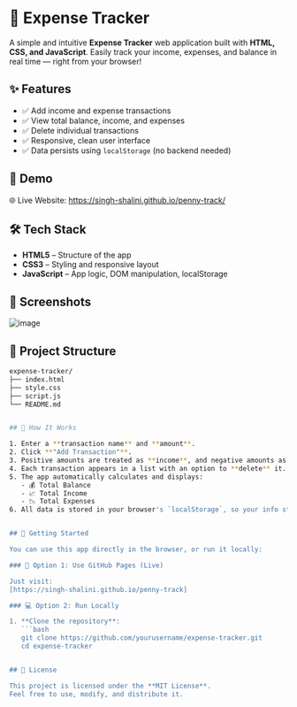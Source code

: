 # 💸 Expense Tracker

A simple and intuitive **Expense Tracker** web application built with **HTML, CSS, and JavaScript**. Easily track your income, expenses, and balance in real time — right from your browser!


## ✨ Features

- ✅ Add income and expense transactions
- ✅ View total balance, income, and expenses
- ✅ Delete individual transactions
- ✅ Responsive, clean user interface
- ✅ Data persists using `localStorage` (no backend needed)


## 🚀 Demo

🌐 Live Website: https://singh-shalini.github.io/penny-track/


## 🛠️ Tech Stack

- **HTML5** – Structure of the app
- **CSS3** – Styling and responsive layout
- **JavaScript** – App logic, DOM manipulation, localStorage


## 📸 Screenshots

![image](https://github.com/user-attachments/assets/3da2925f-9da4-44a4-921e-2d88d741c6bf)


## 📂 Project Structure

```bash
expense-tracker/
├── index.html
├── style.css
├── script.js
└── README.md


## 🧠 How It Works

1. Enter a **transaction name** and **amount**.
2. Click **"Add Transaction"**.
3. Positive amounts are treated as **income**, and negative amounts as **expenses**.
4. Each transaction appears in a list with an option to **delete** it.
5. The app automatically calculates and displays:
   - 💰 Total Balance
   - 📈 Total Income
   - 📉 Total Expenses
6. All data is stored in your browser's `localStorage`, so your info stays saved even after refreshing the page.


## 📌 Getting Started

You can use this app directly in the browser, or run it locally:

### 🔗 Option 1: Use GitHub Pages (Live)

Just visit:  
[https://singh-shalini.github.io/penny-track]

### 💻 Option 2: Run Locally

1. **Clone the repository**:
   ```bash
   git clone https://github.com/yourusername/expense-tracker.git
   cd expense-tracker


## 🧾 License

This project is licensed under the **MIT License**.  
Feel free to use, modify, and distribute it.
